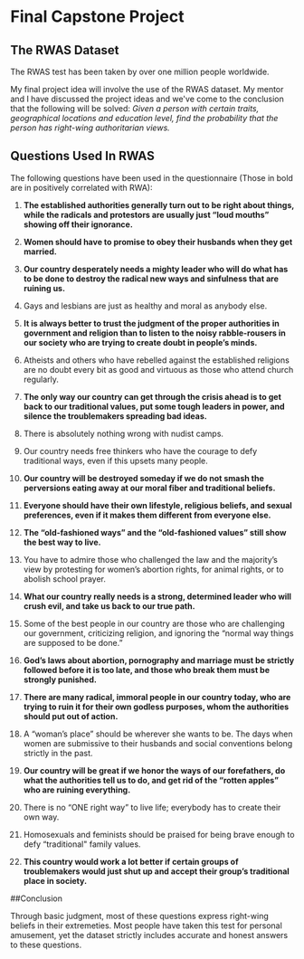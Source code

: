 # Final Capstone Project
## The RWAS Dataset
The RWAS test has been taken by over one million people worldwide.

My final project idea will involve the use of the RWAS dataset. My mentor and I have discussed the project ideas and we've come to the conclusion that the following will be solved: <i> Given a person with certain traits, geographical locations and education level, find the probability that the person has right-wing authoritarian views.</i> 

## Questions Used In RWAS
The following questions have been used in the questionnaire (Those in bold are in positively correlated with RWA):

 1. <b>The established authorities generally turn out to be right about things, while the radicals and protestors are usually just “loud mouths” showing off their ignorance.</b>  

2. <b>Women should have to promise to obey their husbands when they get married.</b>

3. <b>Our country desperately needs a mighty leader who will do what has to be done to destroy the radical new ways and  sinfulness that are ruining us. </b>

4. Gays and lesbians are just as healthy and moral as anybody else.

5. <b>It is always better to trust the judgment of the proper authorities in government and religion than to listen to the noisy rabble-rousers in our society who are trying to create doubt in people’s minds.</b> 

6. Atheists and others who have rebelled against the established religions are no doubt every bit as good and virtuous as those who attend church regularly.

7. <b>The only way our country can get through the crisis ahead is to get back to our traditional values, put some tough leaders in power, and silence the troublemakers spreading bad ideas.</b>

8. There is absolutely nothing wrong with nudist camps.
 
9. Our country needs free thinkers who have the courage to defy traditional ways, even if this upsets many people.

10. <b>Our country will be destroyed someday if we do not smash the perversions eating away at our moral fiber and traditional beliefs.</b>

11. <b>Everyone should have their own lifestyle, religious beliefs, and sexual preferences, even if it makes them different from everyone else.</b>

12. <b>The “old-fashioned ways” and the “old-fashioned values” still show the best way to live.</b>

13. You have to admire those who challenged the law and the majority’s view by protesting for women’s abortion rights, for animal rights, or to abolish school prayer. 

14. <b>What our country really needs is a strong, determined leader who will crush evil, and take us back to our true path.</b> 
 
15. Some of the best people in our country are those who are challenging our government, criticizing religion, and ignoring the “normal way things are supposed to be done.”

16. <b>God’s laws about abortion, pornography and marriage must be strictly followed before it is too late, and those who break them must be strongly punished. </b>

17. <b>There are many radical, immoral people in our country today, who are trying to ruin it for their own godless purposes, whom the authorities should put out of action.</b>

18. A “woman’s place” should be wherever she wants to be.  The days when women are submissive to their husbands and social conventions belong strictly in the past.

19. <b>Our country will be great if we honor the ways of our forefathers, do what the authorities tell us to do, and get rid  of the “rotten apples” who are ruining everything.</b>

20. There is no “ONE right way” to live life; everybody has to create their own way.
 
21. Homosexuals and feminists should be praised for being brave enough to defy “traditional" family values.

22. <b>This country would work a lot better if certain groups of troublemakers would just shut up and accept their group’s traditional place in society.</b>

##Conclusion

Through basic judgment, most of these questions express right-wing beliefs in their extremeties. Most people have taken this test for personal amusement, yet the dataset strictly includes accurate and honest answers to these questions. 



